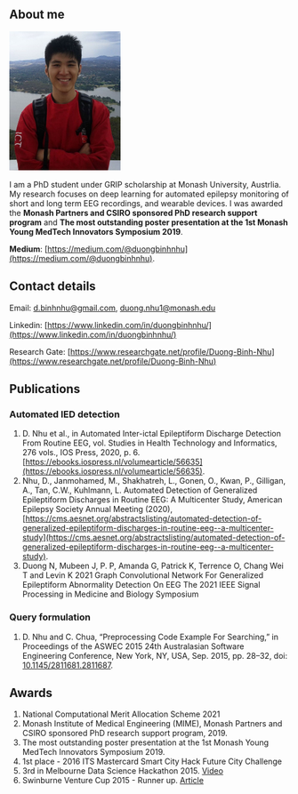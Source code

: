 ## About me

<img src="assets/profile.jpg" width="200" height="250"/>

I am a PhD student under GRIP scholarship at Monash University, Austrlia. My research focuses on deep learning for automated epilepsy monitoring of short and long term EEG recordings, and wearable devices. I was awarded the **Monash Partners and CSIRO sponsored PhD research support program** and **The most outstanding poster presentation at the 1st Monash Young MedTech Innovators Symposium 2019**.

**Medium**: [https://medium.com/@duongbinhnhu](https://medium.com/@duongbinhnhu).


## Contact details
Email: [d.binhnhu@gmail.com](d.binhnhu@gmail.com), [duong.nhu1@monash.edu](duong.nhu1@monash.edu)

Linkedin: [https://www.linkedin.com/in/duongbinhnhu/](https://www.linkedin.com/in/duongbinhnhu/)

Research Gate: [https://www.researchgate.net/profile/Duong-Binh-Nhu](https://www.researchgate.net/profile/Duong-Binh-Nhu)

## Publications
### Automated IED detection
1. D. Nhu et al., in Automated Inter-ictal Epileptiform Discharge Detection From Routine EEG, vol. Studies in Health Technology and Informatics, 276 vols., IOS Press, 2020, p. 6. [https://ebooks.iospress.nl/volumearticle/56635](https://ebooks.iospress.nl/volumearticle/56635).
2. Nhu, D., Janmohamed, M., Shakhatreh, L., Gonen, O., Kwan, P., Gilligan, A., Tan, C.W., Kuhlmann, L. Automated Detection of Generalized Epileptiform Discharges in Routine EEG: A Multicenter Study, American Epilepsy Society Annual Meeting (2020), [https://cms.aesnet.org/abstractslisting/automated-detection-of-generalized-epileptiform-discharges-in-routine-eeg--a-multicenter-study](https://cms.aesnet.org/abstractslisting/automated-detection-of-generalized-epileptiform-discharges-in-routine-eeg--a-multicenter-study).
3. Duong N, Mubeen J, P. P, Amanda G, Patrick K, Terrence O, Chang Wei T and Levin K 2021 Graph Convolutional Network For Generalized Epileptiform Abnormality Detection On EEG The 2021 IEEE Signal Processing in Medicine and Biology Symposium

### Query formulation
1. D. Nhu and C. Chua, “Preprocessing Code Example For Searching,” in Proceedings of the ASWEC 2015 24th Australasian Software Engineering Conference, New York, NY, USA, Sep. 2015, pp. 28–32, doi: [10.1145/2811681.2811687](10.1145/2811681.2811687).

## Awards
1. National Computational Merit Allocation Scheme 2021
2. Monash Institute of Medical Engineering (MIME), Monash Partners and CSIRO sponsored PhD research support program, 2019.
3. The most outstanding poster presentation at the 1st Monash Young MedTech Innovators Symposium 2019.
4. 1st place - 2016 ITS Mastercard Smart City Hack Future City Challenge
5. 3rd in Melbourne Data Science Hackathon 2015. [Video](http://www.datasciencemelbourne.com/datathon/2016videos/)
6. Swinburne Venture Cup 2015 - Runner up. [Article](http://knowing.swinburne.edu.au/post/134764024184/wrap-of-the-swinburne-venture-cup)


